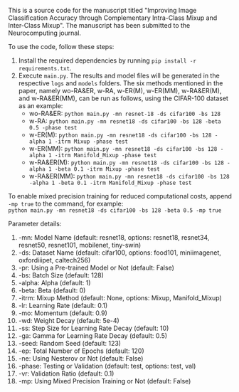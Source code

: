 This is a source code for the manuscript titled "Improving Image Classification Accuracy through Complementary Intra-Class Mixup and Inter-Class Mixup". The manuscript has been submitted to the Neurocomputing journal.  
  
To use the code, follow these steps:  
1. Install the required dependencies by running `pip install -r requirements.txt`.  
2. Execute `main.py`. The results and model files will be generated in the respective `logs` and `models` folders. The six methods mentioned in the paper, namely wo-RA&ER, w-RA, w-ER(M), w-ER(MM), w-RA&ER(M), and w-RA&ER(MM), can be run as follows, using the CIFAR-100 dataset as an example:  
   - wo-RA&ER: `python main.py -mn resnet-18 -ds cifar100 -bs 128`  
   - w-RA: `python main.py -mn resnet18 -ds cifar100 -bs 128 -beta 0.5 -phase test`  
   - w-ER(M): `python main.py -mn resnet18 -ds cifar100 -bs 128 -alpha 1 -itrm Mixup -phase test`  
   - w-ER(MM): `python main.py -mn resnet18 -ds cifar100 -bs 128 -alpha 1 -itrm Manifold_Mixup -phase test`  
   - w-RA&ER(M): `python main.py -mn resnet18 -ds cifar100 -bs 128 -alpha 1 -beta 0.1 -itrm Mixup -phase test`  
   - w-RA&ER(MM): `python main.py -mn resnet18 -ds cifar100 -bs 128 -alpha 1 -beta 0.1 -itrm Manifold_Mixup -phase test`  

To enable mixed precision training for reduced computational costs, append `-mp true` to the command, for example:  
`python main.py -mn resnet18 -ds cifar100 -bs 128 -beta 0.5 -mp true`  
  
Parameter details:  
1. -mn: Model Name (default: resnet18, options: resnet18, resnet34, resnet50, resnet101, mobilenet, tiny-swin)  
2. -ds: Dataset Name (default: cifar100, options: food101, miniimagenet, oxfordiiipet, caltech256)  
3. -pr: Using a Pre-trained Model or Not (default: False)  
4. -bs: Batch Size (default: 128)  
5. -alpha: Alpha (default: 1)  
6. -beta: Beta (default: 0)  
7. -itrm: Mixup Method (default: None, options: Mixup, Manifold_Mixup)  
8. -lr: Learning Rate (default: 0.1)  
9. -mo: Momentum (default: 0.9)  
10. -wd: Weight Decay (default: 5e-4)  
11. -ss: Step Size for Learning Rate Decay (default: 10)  
12. -ga: Gamma for Learning Rate Decay (default: 0.5)  
13. -seed: Random Seed (default: 123)  
14. -ep: Total Number of Epochs (default: 120)  
15. -ne: Using Nesterov or Not (default: False)  
16. -phase: Testing or Validation (default: test, options: test, val)  
17. -vr: Validation Ratio (default: 0.1)  
18. -mp: Using Mixed Precision Training or Not (default: False)  
